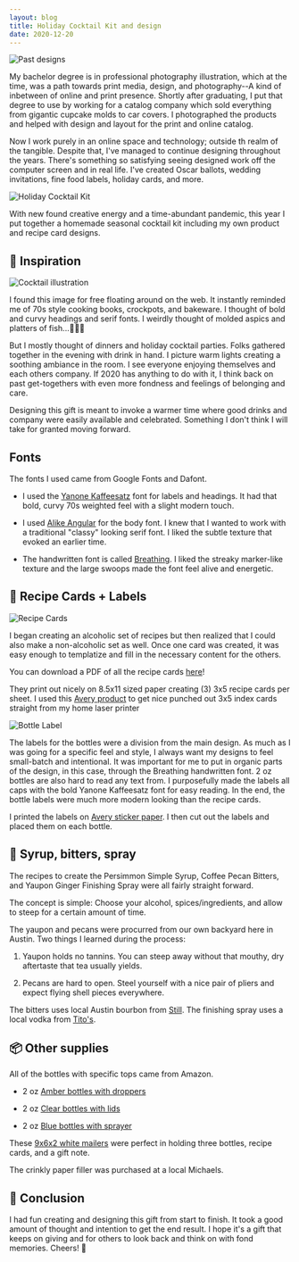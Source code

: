 ```yaml
---
layout: blog
title: Holiday Cocktail Kit and design
date: 2020-12-20
---
```

<img class="responsive-img" src="/images/uploads/2020-12-20-holiday_1.jpg" alt="Past designs" />

My bachelor degree is in professional photography illustration, which at the time, was a path towards print media, design, and photography--A kind of inbetween of online and print presence. Shortly after graduating, I put that degree to use by working for a catalog company which sold everything from gigantic cupcake molds to car covers. I photographed the products and helped with design and layout for the print and online catalog. 

Now I work purely in an online space and technology; outside th realm of the tangible. Despite that, I've managed to continue designing throughout the years. There's something so satisfying seeing designed work off the computer screen and in real life. I've created Oscar ballots, wedding invitations, fine food labels, holiday cards, and more.

<img class="responsive-img" src="/images/uploads/2020-12-20-holiday_3.jpg" alt="Holiday Cocktail Kit" />

With new found creative energy and a time-abundant pandemic, this year I put together a homemade seasonal cocktail kit including my own product and recipe card designs.

## 🥫 Inspiration

<img class="responsive-img-no-shadow" src="/images/uploads/2020-12-20-illustration.png" alt="Cocktail illustration" />

I found this image for free floating around on the web. It instantly reminded me of 70s style cooking books, crockpots, and bakeware. I thought of bold and curvy headings and serif fonts. I weirdly thought of molded aspics and platters of fish...🤷🏻‍♀️

But I mostly thought of dinners and holiday cocktail parties. Folks gathered together in the evening with drink in hand. I picture warm lights creating a soothing ambiance in the room. I see everyone enjoying themselves and each others company. If 2020 has anything to do with it, I think back on past get-togethers with even more fondness and feelings of belonging and care.

Designing this gift is meant to invoke a warmer time where good drinks and company were easily available and celebrated. Something I don't think I will take for granted moving forward.

## Fonts

The fonts I used came from Google Fonts and Dafont.

* I used the [Yanone Kaffeesatz](https://fonts.google.com/specimen/Yanone+Kaffeesatz) font for labels and headings. It had that bold, curvy 70s weighted feel with a slight modern touch.

* I used [Alike Angular](https://fonts.google.com/specimen/Alike+Angular) for the body font. I knew that I wanted to work with a traditional "classy" looking serif font. I liked the subtle texture that evoked an earlier time.

* The handwritten font is called [Breathing](https://www.dafont.com/breathing.font). I liked the streaky marker-like texture and the large swoops made the font feel alive and energetic.

## 🥃 Recipe Cards + Labels

<img class="responsive-img-no-shadow" src="/images/uploads/2020-12-20-recipes.jpg" alt="Recipe Cards" />

I began creating an alcoholic set of recipes but then realized that I could also make a non-alcoholic set as well. Once one card was created, it was easy enough to templatize and fill in the necessary content for the others.

You can download a PDF of all the recipe cards <a href="/images/uploads/2020-12-20-holiday-cocktail-recipes.pdf" target="_blank">here</a>! 

They print out nicely on 8.5x11 sized paper creating (3) 3x5 recipe cards per sheet. I used this [Avery product](https://www.amazon.com/gp/product/B00006HPWA/ref=ppx_yo_dt_b_asin_title_o06_s01?ie=UTF8&psc=1) to get nice punched out 3x5 index cards straight from my home laser printer

<img class="responsive-img-no-shadow" src="/images/uploads/2020-12-20-bottle_label.jpg" alt="Bottle Label" />

The labels for the bottles were a division from the main design. As much as I was going for a specific feel and style, I always want my designs to feel small-batch and intentional. It was important for me to put in organic parts of the design, in this case, through the Breathing handwritten font. 2 oz bottles are also hard to read any text from. I purposefully made the labels all caps with the bold Yanone Kaffeesatz font for easy reading. In the end, the bottle labels were much more modern looking than the recipe cards.

I printed the labels on [Avery sticker paper](https://www.amazon.com/gp/product/B074PLFZNG/ref=ppx_yo_dt_b_asin_title_o06_s01?ie=UTF8&psc=1). I then cut out the labels and placed them on each bottle.

## 🍯 Syrup, bitters, spray

The recipes to create the Persimmon Simple Syrup, Coffee Pecan Bitters, and Yaupon Ginger Finishing Spray were all fairly straight forward.

The concept is simple: Choose your alcohol, spices/ingredients, and allow to steep for a certain amount of time.

The yaupon and pecans were procurred from our own backyard here in Austin. Two things I learned during the process:

1. Yaupon holds no tannins. You can steep away without that mouthy, dry aftertaste that tea usually yields.

2. Pecans are hard to open. Steel yourself with a nice pair of pliers and expect flying shell pieces everywhere.

The bitters uses local Austin bourbon from [Still](https://stillaustin.com/booze/archive/bourbon-whiskey-first-batch/). The finishing spray uses a local vodka from [Tito's](https://www.titosvodka.com/).

## 📦 Other supplies

All of the bottles with specific tops came from Amazon.

* 2 oz [Amber bottles with droppers](https://www.amazon.com/gp/product/B00V73OA6O/ref=ppx_yo_dt_b_asin_title_o06_s03?ie=UTF8&psc=1)

* 2 oz [Clear bottles with lids](https://www.amazon.com/gp/product/B088R6QXPC/ref=ppx_yo_dt_b_asin_title_o06_s01?ie=UTF8&psc=1)

* 2 oz [Blue bottles with sprayer](https://www.amazon.com/gp/product/B073DYSCX5/ref=ppx_yo_dt_b_asin_title_o06_s00?ie=UTF8&psc=1)

These [9x6x2 white mailers](https://www.amazon.com/gp/product/B08GC96SFH/ref=ppx_yo_dt_b_asin_title_o06_s02?ie=UTF8&psc=1) were perfect in holding three bottles, recipe cards, and a gift note.

The crinkly paper filler was purchased at a local Michaels.

## 🎄 Conclusion

I had fun creating and designing this gift from start to finish. It took a good amount of thought and intention to get the end result. I hope it's a gift that keeps on giving and for others to look back and think on with fond memories. Cheers! 🥂